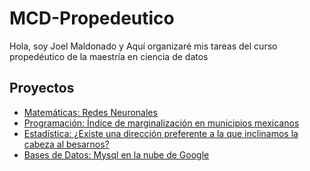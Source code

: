 # MCD-Propedeutico
Hola, soy Joel Maldonado y Aquí organizaré mis tareas del curso propedéutico de la maestría en ciencia de datos


## Proyectos

- [Matemáticas: Redes Neuronales](https://github.com/CuteLoop/MCD-Propedeutico/tree/main/Matem%C3%A1ticas)
- [Programación: Índice de marginalización en municipios mexicanos](https://github.com/CuteLoop/MCD-Propedeutico/tree/main/Programaci%C3%B3n)
- [Estadística: ¿Existe una dirección preferente a la que inclinamos la cabeza al besarnos?](https://github.com/CuteLoop/MCD-Propedeutico/tree/main/Estad%C3%ADstica)
- [Bases de Datos: Mysql en la nube de Google](https://github.com/CuteLoop/MCD-Propedeutico/tree/main/bases-datos)

